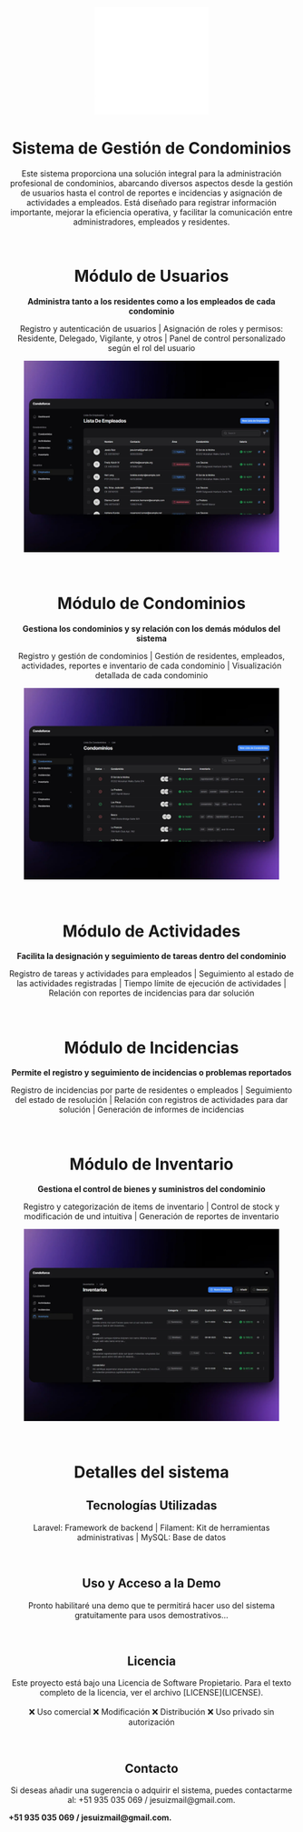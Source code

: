
<p align="center">
    <a href="public\logo-white.webp" target="_blank">
        <img src="public\logo-white.webp" width="200" alt="Condoforce Logo">
    </a>
</p>
<h1 align="center">Sistema de Gestión de Condominios</h1>
<p align="center">
Este sistema proporciona una solución integral para la administración profesional de condominios, abarcando diversos aspectos desde la gestión de usuarios hasta el control de reportes e  incidencias y asignación de actividades a empleados. Está diseñado para registrar información importante, mejorar la eficiencia operativa, y facilitar la comunicación entre administradores, empleados y residentes.
</p><br>

<h1 align="center">Módulo de Usuarios</h1>
<p align="center"><b>
Administra tanto a los residentes como a los empleados de cada condominio
</b></p>
<p align="center">
Registro y autenticación de usuarios | Asignación de roles y permisos: Residente, Delegado, Vigilante, y otros | Panel de control personalizado según el rol del usuario
</p>
<p align="center">
    <a href="public\readme_img\AdminPanel - Empleados.webp" target="_blank">
        <img src="public\readme_img\AdminPanel - Empleados.webp" width="450" alt="Users Module">
    </a>
</p><br>

<h1 align="center">Módulo de Condominios</h1>
<p align="center"><b>
Gestiona los condominios y sy relación con los demás módulos del sistema
</b></p>
<p align="center">
Registro y gestión de condominios | Gestión de residentes, empleados, actividades, reportes e inventario de cada condominio | Visualización detallada de cada condominio
</p>
<p align="center">
    <a href="public/readme_img/AdminPanel - Condominios.webp" target="_blank">
        <img src="public/readme_img/AdminPanel - Condominios.webp" width="450" alt="Condominiums Module">
    </a>
</p><br>

<h1 align="center">Módulo de Actividades</h1>
<p align="center"><b>
Facilita la designación y seguimiento de tareas dentro del condominio
</b></p>
<p align="center">
Registro de tareas y actividades para empleados | Seguimiento al estado de las actividades registradas | Tiempo límite de ejecución de actividades | Relación con reportes de incidencias para dar solución
</p><br>

<h1 align="center">Módulo de Incidencias</h1>
<p align="center"><b>
Permite el registro y seguimiento de incidencias o problemas reportados
</b></p>
<p align="center">
Registro de incidencias por parte de residentes o empleados | Seguimiento del estado de resolución |  Relación con registros de actividades para dar solución | Generación de informes de incidencias
</p><br>

<h1 align="center"> Módulo de Inventario</h1>
<p align="center"><b>
Gestiona el control de bienes y suministros del condominio
</b></p>
<p align="center">
Registro y categorización de items de inventario | Control de stock y modificación de und intuitiva | Generación de reportes de inventario
</p>
<p align="center">
    <a href="public/readme_img/EmployeePanel - Inventario.webp" target="_blank">
        <img src="public/readme_img/EmployeePanel - Inventario.webp" width="450" alt="Inventory Module">
    </a>
</p><br>

<h1 align="center">Detalles del sistema</h1>
<h2 align="center">Tecnologías Utilizadas</h2>
<p align="center">
Laravel: Framework de backend | Filament: Kit de herramientas administrativas | MySQL: Base de datos
</p><br>

<h2 align="center">Uso y Acceso a la Demo</h2>
<p align="center">
Pronto habilitaré una demo que te permitirá hacer uso del sistema gratuitamente para usos demostrativos...
</p><br>

<h2 align="center">Licencia</h2>
<p align="center">
Este proyecto está bajo una Licencia de Software Propietario. Para el texto completo de la licencia, ver el archivo [LICENSE](LICENSE).
<br><br>
❌ Uso comercial 
❌ Modificación 
❌ Distribución 
❌ Uso privado sin autorización
</p><br>

<h2 align="center">Contacto</h2>
<p align="center">
Si deseas añadir una sugerencia o adquirir el sistema, puedes contactarme al: +51 935 035 069 / jesuizmail@gmail.com.
</p>
<p><b align="center">
+51 935 035 069 / jesuizmail@gmail.com.
</b></p>